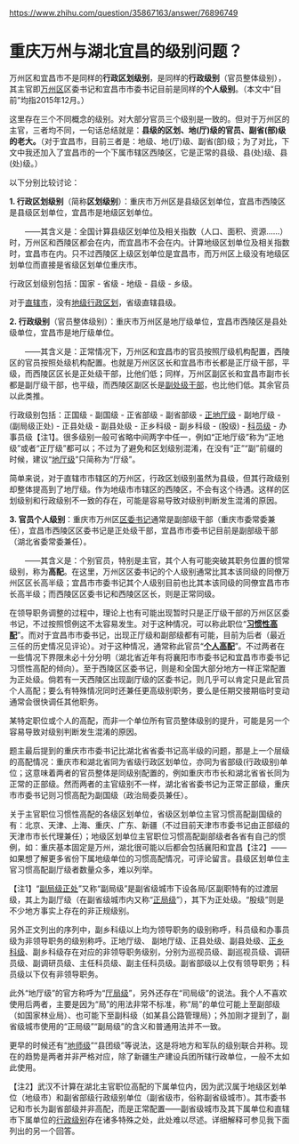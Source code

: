 https://www.zhihu.com/question/35867163/answer/76896749

# 重庆万州与湖北宜昌的级别问题？

万州区和宜昌市不是同样的**行政区划级别**，是同样的**行政级别**（官员整体级别），其主官即[万州区](https://www.zhihu.com/search?q=%E4%B8%87%E5%B7%9E%E5%8C%BA&search_source=Entity&hybrid_search_source=Entity&hybrid_search_extra=%7B%22sourceType%22%3A%22answer%22%2C%22sourceId%22%3A76896749%7D)区委书记和宜昌市市委书记目前是同样的**个人级别**。（本文中“目前”均指2015年12月。）

这里存在三个不同概念的级别。对大部分官员三个级别是一致的。但对于万州区的主官，三者均不同，一句话总结就是：**县级的区划、地(厅)级的官员、副省(部)级的老大。**（对于宜昌市，目前三者是：地级、地(厅)级、副省(部)级；为了对比，下文中我还加入了宜昌市的一个下属市辖区西陵区，它是正常的县级、县(处)级、县(处)级。）

  

以下分别比较讨论：

  

**1\. 行政区划级别**（简称**区划级别**）：重庆市万州区是县级区划单位，宜昌市西陵区是县级区划单位，宜昌市是地级区划单位。

　　——其含义是：全国计算县级区划单位及相关指数（人口、面积、资源……）时，万州区和西陵区都会在内，而宜昌市不会在内。计算地级区划单位及相关指数时，宜昌市在内。只不过西陵区上级区划单位是宜昌市，而万州区上级没有地级区划单位而直接是省级区划单位重庆市。

行政区划级别包括：国家 - 省级 - 地级 - 县级 - 乡级。

对于[直辖市](https://www.zhihu.com/search?q=%E7%9B%B4%E8%BE%96%E5%B8%82&search_source=Entity&hybrid_search_source=Entity&hybrid_search_extra=%7B%22sourceType%22%3A%22answer%22%2C%22sourceId%22%3A76896749%7D)，没有[地级行政区划](https://www.zhihu.com/search?q=%E5%9C%B0%E7%BA%A7%E8%A1%8C%E6%94%BF%E5%8C%BA%E5%88%92&search_source=Entity&hybrid_search_source=Entity&hybrid_search_extra=%7B%22sourceType%22%3A%22answer%22%2C%22sourceId%22%3A76896749%7D)，省级直辖县级。

  

**2\. 行政级别**（官员整体级别）：重庆市万州区是地厅级单位，宜昌市西陵区是县处级单位，宜昌市是地厅级单位。

　　——其含义是：正常情况下，万州区和宜昌市的官员按照厅级机构配置，西陵区的官员按照处级机构配置。也就是万州区区长和宜昌市市长都是正厅级干部，平级，而西陵区区长是正处级干部，比他们低；同样，万州区副区长和宜昌市副市长都是副厅级干部，也平级，而西陵区副区长是[副处级干部](https://www.zhihu.com/search?q=%E5%89%AF%E5%A4%84%E7%BA%A7%E5%B9%B2%E9%83%A8&search_source=Entity&hybrid_search_source=Entity&hybrid_search_extra=%7B%22sourceType%22%3A%22answer%22%2C%22sourceId%22%3A76896749%7D)，也比他们低。其余官员以此类推。

行政级别包括：正国级 - 副国级 - 正省部级 - 副省部级 - [正地厅级](https://www.zhihu.com/search?q=%E6%AD%A3%E5%9C%B0%E5%8E%85%E7%BA%A7&search_source=Entity&hybrid_search_source=Entity&hybrid_search_extra=%7B%22sourceType%22%3A%22answer%22%2C%22sourceId%22%3A76896749%7D) - 副地厅级 - (副局级正处) - 正县处级 - 副县处级 - 正乡科级 - 副乡科级 - (股级) - [科员级](https://www.zhihu.com/search?q=%E7%A7%91%E5%91%98%E7%BA%A7&search_source=Entity&hybrid_search_source=Entity&hybrid_search_extra=%7B%22sourceType%22%3A%22answer%22%2C%22sourceId%22%3A76896749%7D) - 办事员级【注1】。很多级别一般可省略中间两字中任一，例如“正地厅级”称为“正地级”或者“正厅级”都可以；不过为了避免和区划级别混淆，在没有“正”“副”前缀的时候，建议“[地厅级](https://www.zhihu.com/search?q=%E5%9C%B0%E5%8E%85%E7%BA%A7&search_source=Entity&hybrid_search_source=Entity&hybrid_search_extra=%7B%22sourceType%22%3A%22answer%22%2C%22sourceId%22%3A76896749%7D)”只简称为“厅级”。

简单来说，对于直辖市市辖区的万州区，行政区划级别虽然为县级，但其行政级别却整体提高到了地厅级。作为地级市市辖区的西陵区，不会有这个待遇。这样的区划级别和行政级别不一致的存在，可能是容易导致对级别判断发生混淆的原因。

  

**3\. 官员个人级别**：重庆市万州区[区委书记](https://www.zhihu.com/search?q=%E5%8C%BA%E5%A7%94%E4%B9%A6%E8%AE%B0&search_source=Entity&hybrid_search_source=Entity&hybrid_search_extra=%7B%22sourceType%22%3A%22answer%22%2C%22sourceId%22%3A76896749%7D)通常是副部级干部（重庆市委常委兼任），宜昌市西陵区区委书记是正处级干部，宜昌市市委书记目前是副部级干部（湖北省委常委兼任）。

　　——其含义是：个别官员，特别是主官，其个人有可能突破其职务位置的惯常级别，称为**高配**。在这里，万州区区委书记的个人级别通常比其本该同级的同僚万州区区长高半级；宜昌市市委书记其个人级别目前也比其本该同级的同僚宜昌市市长高半级；而西陵区区委书记和西陵区区长，则是正常同级。

在领导职务调整的过程中，理论上也有可能出现暂时只是正厅级干部的万州区区委书记，不过按照惯例这不太容易发生。对于这种情况，可以称此职位“**[习惯性高配](https://www.zhihu.com/search?q=%E4%B9%A0%E6%83%AF%E6%80%A7%E9%AB%98%E9%85%8D&search_source=Entity&hybrid_search_source=Entity&hybrid_search_extra=%7B%22sourceType%22%3A%22answer%22%2C%22sourceId%22%3A76896749%7D)**”。而对于宜昌市市委书记，出现正厅级和副部级都有可能，目前为后者（最近三任的历史情况见评论）。对于这种情况，通常称此官员“**[个人高配](https://www.zhihu.com/search?q=%E4%B8%AA%E4%BA%BA%E9%AB%98%E9%85%8D&search_source=Entity&hybrid_search_source=Entity&hybrid_search_extra=%7B%22sourceType%22%3A%22answer%22%2C%22sourceId%22%3A76896749%7D)**”。不过两者在一些情况下界限未必十分分明（湖北省近年有将襄阳市市委书记和宜昌市市委书记习惯性高配的倾向）。至于西陵区区委书记，则是和全国大部分地方一样正常配置为正处级。倘若有一天西陵区出现副厅级的区委书记，则几乎可以肯定只是此官员个人高配；要么有特殊情况同时还兼任更高级别职务，要么是任期交接期临时变动通常会很快调任其他职务。

某特定职位或个人的高配，而非一个单位所有官员整体级别的提升，可能是另一个容易导致对级别判断发生混淆的原因。

  
  

题主最后提到的重庆市市委书记比湖北省省委书记高半级的问题，那是上一个层级的高配情况：重庆市和湖北省同为省级行政区划单位，亦同为省部级(行政级别)单位；这意味着两者的官员整体是同级别配置的，例如重庆市市长和湖北省省长同为正常的正部级。然而两者的主官级别不一样，湖北省省委书记为正常正部级，重庆市市委书记则习惯高配为副国级（政治局委员兼任）。

关于主官职位习惯性高配的各级区划单位，省级区划单位主官习惯高配副国级的有：北京、天津、上海、重庆、广东、新疆（不过目前天津市市委书记由正部级的天津市市长代理兼任）；地级区划单位主官职位习惯高配副部级者各省有自己的惯例，如：重庆基本固定是万州，湖北很可能以后都会包括襄阳和宜昌【注2】——如果想了解更多省份下属地级单位的习惯高配情况，可评论留言。县级区划单位主官习惯高配副厅级者数量众多，难以列举。

  
  

【注1】“[副局级正处](https://www.zhihu.com/search?q=%E5%89%AF%E5%B1%80%E7%BA%A7%E6%AD%A3%E5%A4%84&search_source=Entity&hybrid_search_source=Entity&hybrid_search_extra=%7B%22sourceType%22%3A%22answer%22%2C%22sourceId%22%3A76896749%7D)”又称“副局级”是副省级城市下设各局/区副职特有的过渡层级，其上为副厅级（在副省级城市内又称“[正局级](https://www.zhihu.com/search?q=%E6%AD%A3%E5%B1%80%E7%BA%A7&search_source=Entity&hybrid_search_source=Entity&hybrid_search_extra=%7B%22sourceType%22%3A%22answer%22%2C%22sourceId%22%3A76896749%7D)”），其下为正处级。“股级”则是不少地方事实上存在的非正规级别。

另外正文列出的序列中，副乡科级以上均为领导职务的级别称呼，科员级和办事员级为非领导职务的级别称呼。正地厅级、 副地厅级、正县处级、副县处级、[正乡科级](https://www.zhihu.com/search?q=%E6%AD%A3%E4%B9%A1%E7%A7%91%E7%BA%A7&search_source=Entity&hybrid_search_source=Entity&hybrid_search_extra=%7B%22sourceType%22%3A%22answer%22%2C%22sourceId%22%3A76896749%7D)、副乡科级存在对应的非领导职务级别，分别为巡视员级、副巡视员级、调研员级、副调研员级、主任科员级、副主任科员级。副省部级以上仅有领导职务；科员级以下仅有非领导职务。

此外“地厅级”的官方称呼为“[厅局级](https://www.zhihu.com/search?q=%E5%8E%85%E5%B1%80%E7%BA%A7&search_source=Entity&hybrid_search_source=Entity&hybrid_search_extra=%7B%22sourceType%22%3A%22answer%22%2C%22sourceId%22%3A76896749%7D)”，另外还存在“司局级”的说法。我个人不喜欢使用后两者，主要是因为“局”的用法非常不标准，称“局”的单位可能上至副部级（如国家林业局）、也可能下至副科级（如某县公路管理局）；外加刚才提到了，副省级城市使用的“正局级”“副局级”的含义和普通用法并不一致。

更早的时候还有“[地师级](https://www.zhihu.com/search?q=%E5%9C%B0%E5%B8%88%E7%BA%A7&search_source=Entity&hybrid_search_source=Entity&hybrid_search_extra=%7B%22sourceType%22%3A%22answer%22%2C%22sourceId%22%3A76896749%7D)”“县团级”等说法，这是将地方和军队的级别联合并称。现在的趋势是两者并非严格对应，除了新疆生产建设兵团所辖行政单位，一般不太如此使用。

  

【注2】武汉不计算在湖北主官职位高配的下属单位内，因为武汉属于地级区划单位（地级市）和副省部级行政级别单位（副省级市，俗称副省级城市）。其市委书记和市长为副省部级并非高配，而是正常配置——副省级城市及其下属单位和直辖市下属单位的[行政级别](https://www.zhihu.com/search?q=%E8%A1%8C%E6%94%BF%E7%BA%A7%E5%88%AB&search_source=Entity&hybrid_search_source=Entity&hybrid_search_extra=%7B%22sourceType%22%3A%22answer%22%2C%22sourceId%22%3A76896749%7D)存在诸多特殊之处，此处难以尽述。详细解释可参见我下面列出的另一个回答。